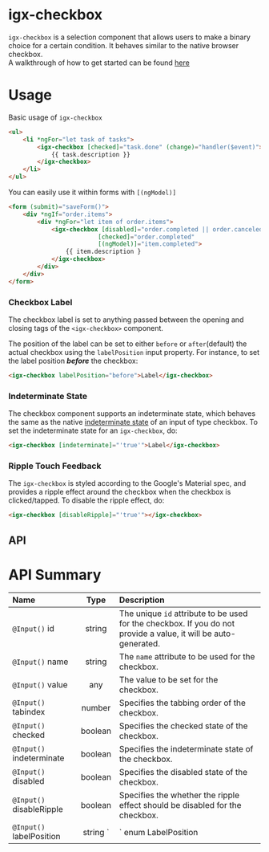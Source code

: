 # igx-checkbox

`igx-checkbox` is a selection component that allows users to make a binary choice for a certain condition. It behaves similar to the native browser checkbox.  
A walkthrough of how to get started can be found [here](https://www.infragistics.com/products/ignite-ui-angular/angular/components/checkbox.html)

# Usage

Basic usage of `igx-checkbox`

```html
<ul>
    <li *ngFor="let task of tasks">
        <igx-checkbox [checked]="task.done" (change)="handler($event)">
            {{ task.description }}
        </igx-checkbox>
    </li>
</ul>
```

You can easily use it within forms with `[(ngModel)]`

```html
<form (submit)="saveForm()">
    <div *ngIf="order.items">
        <div *ngFor="let item of order.items">
            <igx-checkbox [disabled]="order.completed || order.canceled"
                         [checked]="order.completed"
                         [(ngModel)]="item.completed">
                {{ item.description }
            </igx-checkbox>
        </div>
    </div>
</form>
```

### Checkbox Label

The checkbox label is set to anything passed between the opening and closing tags of the `<igx-checkbox>` component.

The position of the label can be set to either `before` or `after`(default) the actual checkbox using the `labelPosition` input property. For instance, to set the label position ___before___ the checkbox:

```html
<igx-checkbox labelPosition="before">Label</igx-checkbox>
```

### Indeterminate State

The checkbox component supports an indeterminate state, which behaves the same as the native [indeterminate state](https://developer.mozilla.org/en-US/docs/Web/CSS/:indeterminate) of an input of type checkbox.
To set the indeterminate state for an `igx-checkbox`, do:

```html
<igx-checkbox [indeterminate]="'true'">Label</igx-checkbox>
```

### Ripple Touch Feedback

The `igx-checkbox` is styled according to the Google's Material spec, and provides a ripple effect around the checkbox when the checkbox is clicked/tapped.
To disable the ripple effect, do:

```html
<igx-checkbox [disableRipple]="'true'"></igx-checkbox>
```

## API

# API Summary
| Name   |      Type      |  Description |
|:----------|:-------------:|:------|
| `@Input()` id |    string   | The unique `id` attribute to be used for the checkbox. If you do not provide a value, it will be auto-generated. |
| `@Input()` name |  string | The `name` attribute to be used for the checkbox. |
| `@Input()` value | any | The value to be set for the checkbox. |
| `@Input()` tabindex | number | Specifies the tabbing order of the checkbox. |
| `@Input()` checked | boolean | Specifies the checked state of the checkbox. |
| `@Input()` indeterminate | boolean | Specifies the indeterminate state of the checkbox. |
| `@Input()` disabled | boolean | Specifies the disabled state of the checkbox. |
| `@Input()` disableRipple | boolean | Specifies the whether the ripple effect should be disabled for the checkbox. |
| `@Input()` labelPosition | string `|` enum LabelPosition | Specifies the position of the text label relative to the checkbox element. |
